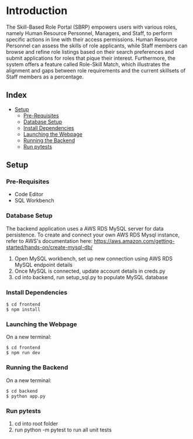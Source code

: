 # Introduction
The Skill-Based Role Portal (SBRP) empowers users with various roles, namely Human Resource Personnel, Managers, and Staff, to perform specific actions in line with their access permissions. Human Resource Personnel can assess the skills of role applicants, while Staff members can browse and refine role listings based on their search preferences and submit applications for roles that pique their interest. Furthermore, the system offers a feature called Role-Skill Match, which illustrates the alignment and gaps between role requirements and the current skillsets of Staff members as a percentage.

## Index
- [Setup](#setup)
  - [Pre-Requisites](#pre-requisites)
  - [Database Setup](#database-setup)
  - [Install Dependencies](#install-dependencies)
  - [Launching the Webpage](#launching-the-webpage)
  - [Running the Backend](#running-the-backend)
  - [Run pytests](#run-pytest)

## Setup
### Pre-Requisites
- Code Editor
- SQL Workbench

### Database Setup
The backend application uses a AWS RDS MySQL server for data persistence. To create and connect your own AWS RDS Mysql instance, refer to AWS's documentation here: https://aws.amazon.com/getting-started/hands-on/create-mysql-db/
1. Open MySQL workbench, set up new connection using AWS RDS MySQL endpoint details
2. Once MySQL is connected, update account details in creds.py
3. cd into backend, run setup_sql.py to populate MySQL database

### Install Dependencies
```
$ cd frontend
$ npm install
```

### Launching the Webpage
On a new terminal:
```
$ cd frontend
$ npm run dev
```

### Running the Backend
On a new terminal:
```
$ cd backend
$ python app.py
```

### Run pytests
1. cd into root folder
2. run python -m pytest to run all unit tests


